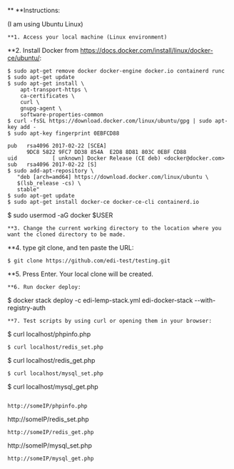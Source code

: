 ** **Instructions:

(I am using Ubuntu Linux)
```
**1. Access your local machine (Linux environment) 
```
**2. Install Docker from https://docs.docker.com/install/linux/docker-ce/ubuntu/: 
```
$ sudo apt-get remove docker docker-engine docker.io containerd runc
$ sudo apt-get update
$ sudo apt-get install \
    apt-transport-https \
    ca-certificates \
    curl \
    gnupg-agent \
    software-properties-common
$ curl -fsSL https://download.docker.com/linux/ubuntu/gpg | sudo apt-key add -
$ sudo apt-key fingerprint 0EBFCD88
    
pub   rsa4096 2017-02-22 [SCEA]
      9DC8 5822 9FC7 DD38 854A  E2D8 8D81 803C 0EBF CD88
uid           [ unknown] Docker Release (CE deb) <docker@docker.com>
sub   rsa4096 2017-02-22 [S]
$ sudo add-apt-repository \
   "deb [arch=amd64] https://download.docker.com/linux/ubuntu \
   $(lsb_release -cs) \
   stable"
$ sudo apt-get update
$ sudo apt-get install docker-ce docker-ce-cli containerd.io
```
$ sudo usermod -aG docker $USER
```
**3. Change the current working directory to the location where you want the cloned directory to be made.
```
**4. type git clone, and ten paste the URL: 
```
$ git clone https://github.com/edi-test/testing.git
```
**5. Press Enter. Your local clone will be created.
```
**6. Run docker deploy:
```
$ docker stack deploy -c edi-lemp-stack.yml edi-docker-stack --with-registry-auth
```
**7. Test scripts by using curl or opening them in your browser: 
```
$ curl localhost/phpinfo.php
```
$ curl localhost/redis_set.php
```
$ curl localhost/redis_get.php
```
$ curl localhost/mysql_set.php
```
$ curl localhost/mysql_get.php
```

http://someIP/phpinfo.php
```
http://someIP/redis_set.php
```
http://someIP/redis_get.php
```
http://someIP/mysql_set.php
```
http://someIP/mysql_get.php
```
